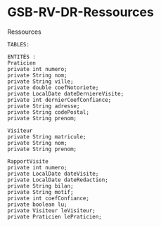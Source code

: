 # GSB-RV-DR-Ressources
Ressources
    
    TABLES: 
    
    ENTITÉS : 
    Praticien
    private int numero;
    private String nom;
    private String ville;
    private double coefNotoriete;
    private LocalDate dateDerniereVisite;
    private int dernierCoefConfiance;
    private String adresse;
    private String codePostal;
    private String prenom;
    
    Visiteur
    private String matricule;
    private String nom;
    private String prenom;
    
    RapportVisite
    private int numero;
    private LocalDate dateVisite;
    private LocalDate dateRedaction;
    private String bilan;
    private String motif;
    private int coefConfiance;
    private boolean lu;
    private Visiteur leVisiteur;
    private Praticien lePraticien;
